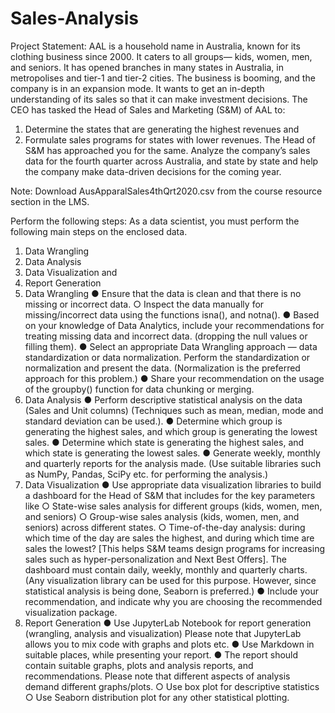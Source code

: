 # Sales-Analysis
Project Statement:
AAL is a household name in Australia, known for its clothing business since 2000. It caters to all groups— kids, women, men, and seniors. It has opened branches in many states in Australia, in metropolises and tier-1 and tier-2 cities. 
The business is booming, and the company is in an expansion mode. It wants to get an in-depth understanding of its sales so that it can make investment decisions. The CEO has tasked the Head of Sales and Marketing (S&M) of AAL to:
1)	Determine the states that are generating the highest revenues and
2)	Formulate sales programs for states with lower revenues. The Head of S&M has approached you for the same.
Analyze the company’s sales data for the fourth quarter across Australia, and state by state and help the company make data-driven decisions for the coming year. 

Note: Download AusApparalSales4thQrt2020.csv from the course resource section in the LMS. 

Perform the following steps:
As a data scientist, you must perform the following main steps on the enclosed data.
1.	Data Wrangling
2.	Data Analysis
3.	Data Visualization and
4.	Report Generation
1.	Data Wrangling
●	Ensure that the data is clean and that there is no missing or incorrect data. 
○	Inspect the data manually for missing/incorrect data using the functions isna(), and notna().
●	Based on your knowledge of Data Analytics, include your recommendations for treating missing data and incorrect data. (dropping the null values or filling them).
●	Select an appropriate Data Wrangling approach —  data standardization or data normalization. Perform the standardization or normalization and present the data. (Normalization is the preferred approach for this problem.)
●	Share your recommendation on the usage of the groupby() function for data chunking or merging.
2.	Data Analysis
●	Perform descriptive statistical analysis on the data (Sales and Unit columns) (Techniques such as mean, median, mode and standard deviation can be used.). 
●	Determine which group is generating the highest sales, and which group is generating the lowest sales.
●	Determine which state is generating the highest sales, and which state is generating the lowest sales.
●	Generate weekly, monthly and quarterly reports for the analysis made.
(Use suitable libraries such as NumPy, Pandas, SciPy etc. for performing the analysis.)
3.	Data Visualization
●	Use appropriate data visualization libraries to build a dashboard for the Head of S&M that includes for the key parameters like 
○	State-wise sales analysis for different groups (kids, women, men, and seniors) 
○	Group-wise sales analysis (kids, women, men, and seniors) across different states.
○	Time-of-the-day analysis: during which time of the day are sales the highest, and during which time are sales the lowest? [This helps S&M teams design programs for increasing sales such as hyper-personalization and Next Best Offers].
The dashboard must contain daily, weekly, monthly and quarterly charts.
 (Any visualization library can be used for this purpose. However, since statistical analysis is being done, Seaborn is preferred.)
●	Include your recommendation, and indicate why you are choosing the recommended visualization package.
4.	Report Generation 
●	Use JupyterLab Notebook for report generation (wrangling, analysis and visualization) Please note that JupyterLab allows you to mix code with graphs and plots etc.
●	Use Markdown in suitable places, while presenting your report. 
●	The report should contain suitable graphs, plots and analysis reports, and recommendations. Please note that different aspects of analysis demand different graphs/plots. 
○	Use box plot for descriptive statistics
○	Use Seaborn distribution plot for any other statistical plotting.


